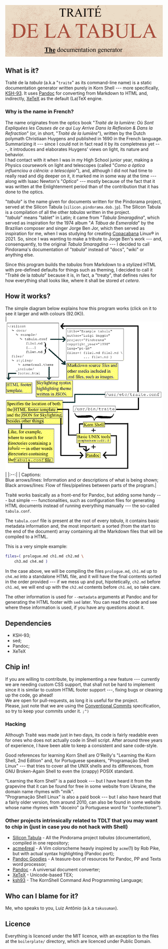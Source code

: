 ![](img/logo.png) 

## What is it?

Traité de la *tabula* (a.k.a "``traite``" as its command-line name) is a static
documentation generator written purely in Korn Shell --- more specifically,
[KSH-93](http://www.kornshell.com/doc/ksh93.html). It uses
[Pandoc](https://pandoc.org) for converting from Markdown to HTML and,
indirectly, [XeTeX](https://tug.org/xetex/) as the default (La)TeX engine.  

### Why is the name in French?

The name originates from the optics book "*Traité de la lumière: Où Sont
Expliquées les Causes de ce qui Luy Arrive Dans la Reflexion & Dans la
Refraction*" (or, in short, "*Traité de la lumière*"), written by the Dutch
polymath Christiaan Huygens and published in 1690 in the French language.
Summarizing it --- since I could not in fact read it by its completness yet ---,
it introduces and elaborates Huygens' views on light, its nature and behavior.  
I had contact with it when I was in my High School junior year, making a Physics
coursework on light and telescopes (called "*Como a óptica influenciou a ciência:
o telescópio*"), and, although I did not had time to really read and dig deeper on
it, it marked me in some way at the time --- along with Isaac Newton's "*Optica*"
--- mostly because of the fact that it was written at the Enlightenment period
than of the contribution that it has done to the optics.

"*tabula*" is the name given for documents written for the Pindorama project,
served at the Silicon Tabula (``silicon.pindorama.dob.jp``). The Silicon Tabula
is a compilation of all the other *tabulas* written in the project.  
"*tabula*" means "tablet" in Latin; it came from "*Tabula Smaragdina*", which
served as inspiration for the 1974 album "*A Tábua de Esmeralda*" by the
Brazilian composer and singer Jorge Ben Jor, which then served as inspiration
for me, when I was studying for creating
[Copacabana](http://copacabana.pindorama.dob.jp) Linux® in 2021. So, since I was
wanting to make a tribute to Jorge Ben's work --- and, consenquently, to the
original *Tabula Smaragdina* --- I decided to call Pindorama's documentation of
"*tabula*" instead of "docs", "wiki" or anything else.  

Since this program builds the *tabulas* from Markdown to a stylized HTML with
pre-defined defaults for things such as theming, I decided to call it "Traité de
la *tabula*" because it is, in fact, a "treaty", that defines rules for how
everything shall looks like, where it shall be stored *et cetera*.  

## How it works?

The simple diagram below explains how this program works (click on it to see it
larger and with colours (92.0K)).  
|[![](img/how_it_works_diagram.dithered.png)](img/how_it_works_diagram.png)|
|:--:|
| Captions:<br/>Blue arrows/lines: Information and or descriptions of what is being shown;<br/>Black arrows/lines: Flow of files/pipelines between parts of the program.|  

Traité works basically as a front-end for Pandoc, but adding some handy
--- but simple --- functionalities, such as configuration files for generating
HTML documents instead of running everything manually --- the so-called
``tabula.conf``.  

The ``tabula.conf`` file is present at the root of every *tabula*, it contains
basic metadata information and, the most important: a sorted (from the start to
the end of the document) array containing all the Markdown files that will be
compiled to a HTML.  

This is a very simple example:  
```sh
files=( prologue.md ch1.md ch2.md \
	ch3.md ch4.md ) 
```

In the case above, we will be compiling the files ``prologue.md``, ``ch1.md`` up
to ``ch4.md`` into a standalone HTML file, and it will have the final contents
sorted in the order provided --- if we mess up and put, hipotetically,
``ch2.md`` before ``ch1.md``, we will end up with the ``ch2.md`` contents before
``ch1.md``, so take care.

The other information is used for ``--metadata`` arguments at Pandoc and for
generating the HTML footer with ``sed`` later. You can read the code and see
where these information is used, if you have any questions about it.   

## Dependencies

* KSH-93;
* sed;
* Pandoc;
* XeTeX

## Chip in!

If you are willing to contribute, by implementing a new feature --- currently we
are needing custom CSS support, that shall not be hard to implement since it is
similar to custom HTML footer support ---, fixing bugs or cleaning up the code,
go ahead!  
We are open for pull-requests, as long it is useful for the project.  
Please, just note that we are using the [Conventional
Commits](http://conventionalcommits.org) specification, so try to keep your
commits under it. ``;^)``

### Hacking

Although Traité was made just in two days, its code is fairly readable even for
ones who does not actually code in Shell script. After around three years of
experience, I have been able to keep a consistent and sane code-style.  

Good references for learning Korn Shell are O'Reilly's "Learning the Korn Shell,
2nd Edition" and, for Portuguese speakers, "Programação Shell Linux" --- that
tries to cover all the UNIX shells and its differences, from GNU Broken-Again
Shell to even the (crappy) POSIX standard.  

"Learning the Korn Shell" is a paid book --- but I have heard it from the
grapevine that it can be found for free in some website from Ukraine, the domain
name rhymes with "milk".  
"Programação Shell Linux" is also a paid book --- but I also have heard that a
fairly older version, from around 2010, can also be found in some website whose
name rhymes with "doceiro" (a Portuguese word for "confectioner").

### Other projects intrinsically related to TDLT that you may want to chip in (just in case you do not hack with Shell)

* [Silicon Tabula](https://github.com/Projeto-Pindorama/Silicon-Tabula) - All
  the Pindorama project *tabulas* (documentation), compiled in one repository;
* [acme4real](https://github.com/takusuman/acme4real#screenshots-pandoc-port) -
A Vim colorscheme heavly inspired by ``acme``(1) by Rob Pike, but with actual
syntax highlighting (Pandoc port);
* [Pandoc Goodies](https://github.com/tajmone/pandoc-goodies) - A teasure-box of
  resources for Pandoc, PP and Texts word processor;
* [Pandoc](https://pandoc.org) - A universal document converter;
* [XeTeX](http://xetex.sourceforge.net) - Unicode-based TEX;
* [ksh93](http://www.kornshell.com) - The KornShell Command And Programming
Language;

## Who can I blame for it?

Me, who speaks to you, Luiz Antônio (a.k.a ``takusuman``).

## Licence

Everything is licenced under the MIT licence, with an exception to the files at
the ``boilerplate/`` directory, which are licenced under Public Domain.  
